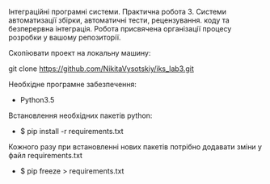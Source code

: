Інтеграційні програмні системи.
Практична робота 3.
Системи автоматизації збірки, автоматичні тести, рецензування.
коду та безперервна інтеграція.
Робота присвячена організації процесу розробки у вашому репозиторії.

Скопіювати проект на локальну машину:

git clone https://github.com/NikitaVysotskiy/iks_lab3.git


Необхідне програмне забезпечення:

- Python3.5


Встановлення необхідних пакетів python:

- $ pip install -r requirements.txt


Кожного разу при встановленні нових пакетів потрібно додавати зміни у файл requirements.txt

- $ pip freeze > requirements.txt  
